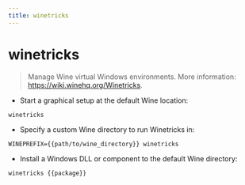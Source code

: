 ```yaml
---
title: winetricks
---
```

# winetricks

> Manage Wine virtual Windows environments.
> More information: <https://wiki.winehq.org/Winetricks>.

- Start a graphical setup at the default Wine location:

`winetricks`

- Specify a custom Wine directory to run Winetricks in:

`WINEPREFIX={{path/to/wine_directory}} winetricks`

- Install a Windows DLL or component to the default Wine directory:

`winetricks {{package}}`

